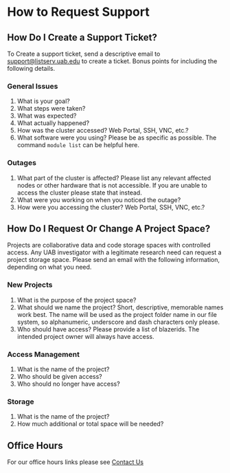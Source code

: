 # How to Request Support

## How Do I Create a Support Ticket?

To Create a support ticket, send a descriptive email to support@listserv.uab.edu to create a
ticket. Bonus points for including the following details.

### General Issues

1. What is your goal?
2. What steps were taken?
3. What was expected?
4. What actually happened?
5. How was the cluster accessed? Web Portal, SSH, VNC, etc.?
6. What software were you using? Please be as specific as possible. The
    command `module list` can be helpful here.

### Outages

1. What part of the cluster is affected? Please list any relevant
    affected nodes or other hardware that is not accessible. If you are
    unable to access the cluster please state that instead.
2. What were you working on when you noticed the outage?
3. How were you accessing the cluster? Web Portal, SSH, VNC, etc.?

## How Do I Request Or Change A Project Space?

Projects are collaborative data and code storage spaces with controlled
access. Any UAB investigator with a legitimate research need can request
a project storage space. Please send an email with the following
information, depending on what you need.

### New Projects

1. What is the purpose of the project space?
2. What should we name the project? Short, descriptive, memorable names
    work best. The name will be used as the project folder name in our
    file system, so alphanumeric, underscore and dash characters only
    please.
3. Who should have access? Please provide a list of blazerids. The
    intended project owner will always have access.

### Access Management

1. What is the name of the project?
2. Who should be given access?
3. Who should no longer have access?

### Storage

1. What is the name of the project?
2. How much additional or total space will be needed?

## Office Hours

For our office hours links please see [Contact Us](../welcome/welcome.md#contact-us)
